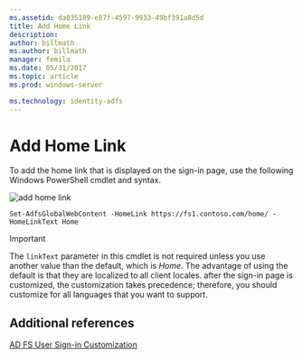 ```yaml
---
ms.assetid: da035189-e87f-4597-9933-49bf391a8d5d
title: Add Home Link 
description:
author: billmath
ms.author: billmath
manager: femila
ms.date: 05/31/2017
ms.topic: article
ms.prod: windows-server

ms.technology: identity-adfs
---
```


# Add Home Link 

To add the home link that is displayed on the sign\-in page, use the following Windows PowerShell cmdlet and syntax. 


![add home link](media/AD-FS-user-sign-in-customization/ADFS_Blue_Custom2.png) 
  

`Set-AdfsGlobalWebContent -HomeLink https://fs1.contoso.com/home/ -HomeLinkText Home ` 
 
  
> [!IMPORTANT]  
> The `linkText` parameter in this cmdlet is not required unless you use another value than the default, which is *Home*. The advantage of using the default is that they are localized to all client locales. after the sign\-in page is customized, the customization takes precedence; therefore, you should customize for all languages that you want to support.

## Additional references 
[AD FS User Sign-in Customization](AD-FS-user-sign-in-customization.md)  

